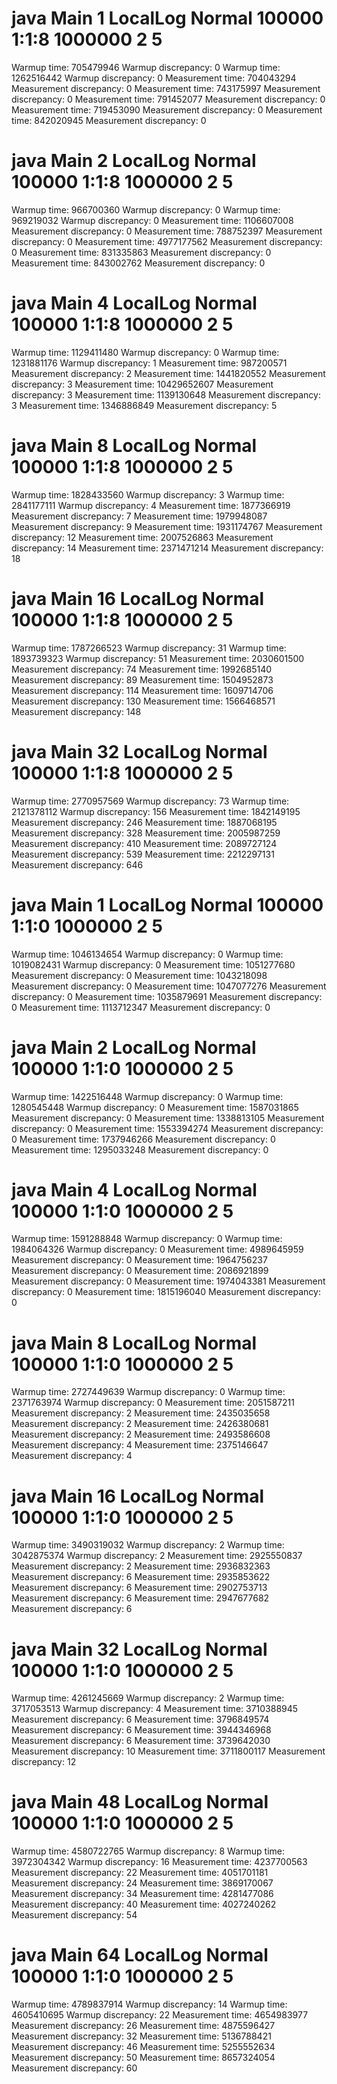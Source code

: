 # java Main 1 LocalLog Normal 100000 1:1:8 1000000 2 5
Warmup time: 705479946
Warmup discrepancy: 0
Warmup time: 1262516442
Warmup discrepancy: 0
Measurement time: 704043294
Measurement discrepancy: 0
Measurement time: 743175997
Measurement discrepancy: 0
Measurement time: 791452077
Measurement discrepancy: 0
Measurement time: 719453090
Measurement discrepancy: 0
Measurement time: 842020945
Measurement discrepancy: 0

# java Main 2 LocalLog Normal 100000 1:1:8 1000000 2 5
Warmup time: 966700360
Warmup discrepancy: 0
Warmup time: 969219032
Warmup discrepancy: 0
Measurement time: 1106607008
Measurement discrepancy: 0
Measurement time: 788752397
Measurement discrepancy: 0
Measurement time: 4977177562
Measurement discrepancy: 0
Measurement time: 831335863
Measurement discrepancy: 0
Measurement time: 843002762
Measurement discrepancy: 0

# java Main 4 LocalLog Normal 100000 1:1:8 1000000 2 5
Warmup time: 1129411480
Warmup discrepancy: 0
Warmup time: 1231881176
Warmup discrepancy: 1
Measurement time: 987200571
Measurement discrepancy: 2
Measurement time: 1441820552
Measurement discrepancy: 3
Measurement time: 10429652607
Measurement discrepancy: 3
Measurement time: 1139130648
Measurement discrepancy: 3
Measurement time: 1346886849
Measurement discrepancy: 5

# java Main 8 LocalLog Normal 100000 1:1:8 1000000 2 5
Warmup time: 1828433560
Warmup discrepancy: 3
Warmup time: 2841177111
Warmup discrepancy: 4
Measurement time: 1877366919
Measurement discrepancy: 7
Measurement time: 1979948087
Measurement discrepancy: 9
Measurement time: 1931174767
Measurement discrepancy: 12
Measurement time: 2007526863
Measurement discrepancy: 14
Measurement time: 2371471214
Measurement discrepancy: 18
# java Main 16 LocalLog Normal 100000 1:1:8 1000000 2 5
Warmup time: 1787266523
Warmup discrepancy: 31
Warmup time: 1893739323
Warmup discrepancy: 51
Measurement time: 2030601500
Measurement discrepancy: 74
Measurement time: 1992685140
Measurement discrepancy: 89
Measurement time: 1504952873
Measurement discrepancy: 114
Measurement time: 1609714706
Measurement discrepancy: 130
Measurement time: 1566468571
Measurement discrepancy: 148

# java Main 32 LocalLog Normal 100000 1:1:8 1000000 2 5
Warmup time: 2770957569
Warmup discrepancy: 73
Warmup time: 2121378112
Warmup discrepancy: 156
Measurement time: 1842149195
Measurement discrepancy: 246
Measurement time: 1887068195
Measurement discrepancy: 328
Measurement time: 2005987259
Measurement discrepancy: 410
Measurement time: 2089727124
Measurement discrepancy: 539
Measurement time: 2212297131
Measurement discrepancy: 646

# java Main 1 LocalLog Normal 100000 1:1:0 1000000 2 5
Warmup time: 1046134654
Warmup discrepancy: 0
Warmup time: 1019082431
Warmup discrepancy: 0
Measurement time: 1051277680
Measurement discrepancy: 0
Measurement time: 1043218098
Measurement discrepancy: 0
Measurement time: 1047077276
Measurement discrepancy: 0
Measurement time: 1035879691
Measurement discrepancy: 0
Measurement time: 1113712347
Measurement discrepancy: 0
# java Main 2 LocalLog Normal 100000 1:1:0 1000000 2 5
Warmup time: 1422516448
Warmup discrepancy: 0
Warmup time: 1280545448
Warmup discrepancy: 0
Measurement time: 1587031865
Measurement discrepancy: 0
Measurement time: 1338813105
Measurement discrepancy: 0
Measurement time: 1553394274
Measurement discrepancy: 0
Measurement time: 1737946266
Measurement discrepancy: 0
Measurement time: 1295033248
Measurement discrepancy: 0

# java Main 4 LocalLog Normal 100000 1:1:0 1000000 2 5
Warmup time: 1591288848
Warmup discrepancy: 0
Warmup time: 1984064326
Warmup discrepancy: 0
Measurement time: 4989645959
Measurement discrepancy: 0
Measurement time: 1964756237
Measurement discrepancy: 0
Measurement time: 2086921899
Measurement discrepancy: 0
Measurement time: 1974043381
Measurement discrepancy: 0
Measurement time: 1815196040
Measurement discrepancy: 0

# java Main 8 LocalLog Normal 100000 1:1:0 1000000 2 5
Warmup time: 2727449639
Warmup discrepancy: 0
Warmup time: 2371763974
Warmup discrepancy: 0
Measurement time: 2051587211
Measurement discrepancy: 2
Measurement time: 2435035658
Measurement discrepancy: 2
Measurement time: 2426380681
Measurement discrepancy: 2
Measurement time: 2493586608
Measurement discrepancy: 4
Measurement time: 2375146647
Measurement discrepancy: 4

# java Main 16 LocalLog Normal 100000 1:1:0 1000000 2 5
Warmup time: 3490319032
Warmup discrepancy: 2
Warmup time: 3042875374
Warmup discrepancy: 2
Measurement time: 2925550837
Measurement discrepancy: 2
Measurement time: 2936832363
Measurement discrepancy: 6
Measurement time: 2935853622
Measurement discrepancy: 6
Measurement time: 2902753713
Measurement discrepancy: 6
Measurement time: 2947677682
Measurement discrepancy: 6

# java Main 32 LocalLog Normal 100000 1:1:0 1000000 2 5
Warmup time: 4261245669
Warmup discrepancy: 2
Warmup time: 3717053513
Warmup discrepancy: 4
Measurement time: 3710388945
Measurement discrepancy: 6
Measurement time: 3796849574
Measurement discrepancy: 6
Measurement time: 3944346968
Measurement discrepancy: 6
Measurement time: 3739642030
Measurement discrepancy: 10
Measurement time: 3711800117
Measurement discrepancy: 12

# java Main 48 LocalLog Normal 100000 1:1:0 1000000 2 5
Warmup time: 4580722765
Warmup discrepancy: 8
Warmup time: 3972304342
Warmup discrepancy: 16
Measurement time: 4237700563
Measurement discrepancy: 22
Measurement time: 4051701181
Measurement discrepancy: 24
Measurement time: 3869170067
Measurement discrepancy: 34
Measurement time: 4281477086
Measurement discrepancy: 40
Measurement time: 4027240262
Measurement discrepancy: 54

# java Main 64 LocalLog Normal 100000 1:1:0 1000000 2 5
Warmup time: 4789837914
Warmup discrepancy: 14
Warmup time: 4605410695
Warmup discrepancy: 22
Measurement time: 4654983977
Measurement discrepancy: 26
Measurement time: 4875596427
Measurement discrepancy: 32
Measurement time: 5136788421
Measurement discrepancy: 46
Measurement time: 5255552634
Measurement discrepancy: 50
Measurement time: 8657324054
Measurement discrepancy: 60
